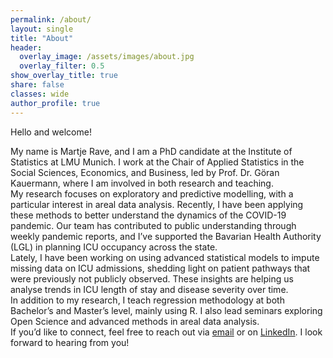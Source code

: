 ```yaml
---
permalink: /about/
layout: single
title: "About"
header:
  overlay_image: /assets/images/about.jpg
  overlay_filter: 0.5
show_overlay_title: true
share: false
classes: wide
author_profile: true  
---
```


Hello and welcome!

My name is Martje Rave, and I am a PhD candidate at the Institute of Statistics at LMU Munich. I work at the Chair of Applied Statistics in the Social Sciences, Economics, and Business, led by Prof. Dr. Göran Kauermann, where I am involved in both research and teaching.<br>
My research focuses on exploratory and predictive modelling, with a particular interest in areal data analysis. Recently, I have been applying these methods to better understand the dynamics of the COVID-19 pandemic. Our team has contributed to public understanding through weekly pandemic reports, and I’ve supported the Bavarian Health Authority (LGL) in planning ICU occupancy across the state.<br>
Lately, I have been working on using advanced statistical models to impute missing data on ICU admissions, shedding light on patient pathways that were previously not publicly observed. These insights are helping us analyse trends in ICU length of stay and disease severity over time.<br>
In addition to my research, I teach regression methodology at both Bachelor’s and Master’s level, mainly using R. I also lead seminars exploring Open Science and advanced methods in areal data analysis.<br>
If you’d like to connect, feel free to reach out via [email](mailto:martje.rave@stat.uni-muenchen.de) or on [LinkedIn](https://www.linkedin.com/in/martje-rave-822b5789/). I look forward to hearing from you!

